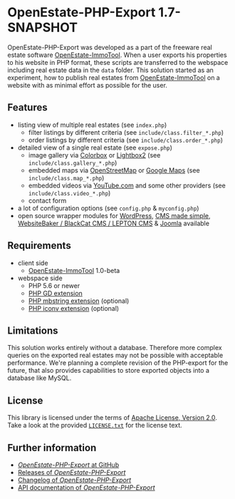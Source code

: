 OpenEstate-PHP-Export 1.7-SNAPSHOT
==================================

OpenEstate-PHP-Export was developed as a part of the freeware real estate
software [OpenEstate-ImmoTool](https://openestate.org/). When a user exports his
properties to his website in PHP format, these scripts are transferred to the
webspace including real estate data in the `data` folder. This solution started
as an experiment, how to publish real estates from
[OpenEstate-ImmoTool](https://openestate.org/) on a website with as minimal
effort as possible for the user.


Features
--------

-   listing view of multiple real estates (see `index.php`)
    -   filter listings by different criteria (see `include/class.filter_*.php`)
    -   order listings by different criteria (see `include/class.order_*.php`)
-   detailed view of a single real estate (see `expose.php`)
    -   image gallery via [Colorbox](https://www.jacklmoore.com/colorbox/) or [Lightbox2](https://www.lokeshdhakar.com/projects/lightbox2/) (see `include/class.gallery_*.php`)
    -   embedded maps via [OpenStreetMap](https://www.openstreetmap.org/) or [Google Maps](https://www.google.com/) (see `include/class.map_*.php`)
    -   embedded videos via [YouTube.com](https://www.youtube.com/) and some other providers (see `include/class.video_*.php`)
    -   contact form
-   a lot of configuration options (see `config.php` & `myconfig.php`)
-   open source wrapper modules for
    [WordPress](https://github.com/OpenEstate/OpenEstate-PHP-Wrapper-WordPress),
    [CMS made simple](https://github.com/OpenEstate/OpenEstate-PHP-Wrapper-CMSms),
    [WebsiteBaker / BlackCat CMS / LEPTON CMS](https://github.com/OpenEstate/OpenEstate-PHP-Wrapper-WebsiteBaker) &
    [Joomla](https://github.com/OpenEstate/OpenEstate-PHP-Wrapper-Joomla)
    available


Requirements
------------

-   client side
    -   [OpenEstate-ImmoTool](https://openestate.org/) 1.0-beta
-   webspace side
    -   PHP 5.6 or newer
    -   [PHP GD extension](https://secure.php.net/manual/en/book.image.php)
    -   [PHP mbstring extension](https://secure.php.net/manual/en/book.mbstring.php) (optional)
    -   [PHP iconv extension](https://secure.php.net/manual/en/book.iconv.php) (optional)


Limitations
-----------

This solution works entirely without a database. Therefore more complex queries
on the exported real estates may not be possible with acceptable performance.
We're planning a complete revision of the PHP-export for the future, that also
provides capabilities to store exported objects into a database like MySQL.


License
-------

This library is licensed under the terms of
[Apache License, Version 2.0](https://www.apache.org/licenses/LICENSE-2.0.html).
Take a look at the provided [`LICENSE.txt`](LICENSE.txt) for the license text.


Further information
-------------------

-   [*OpenEstate-PHP-Export* at GitHub](https://github.com/OpenEstate/OpenEstate-PHP-Export)
-   [Releases of *OpenEstate-PHP-Export*](https://github.com/OpenEstate/OpenEstate-PHP-Export/releases)
-   [Changelog of *OpenEstate-PHP-Export*](https://github.com/OpenEstate/OpenEstate-PHP-Export/blob/develop-1.7/CHANGELOG.md)
-   [API documentation of *OpenEstate-PHP-Export*](https://media.openestate.org/apidocs/OpenEstate-PHP-Export/)

